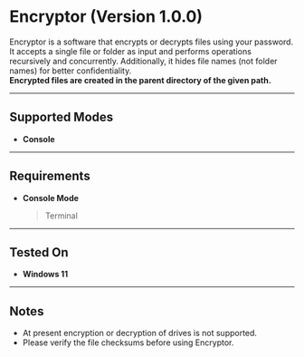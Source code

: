 # Encryptor (Version 1.0.0)

Encryptor is a software that encrypts or decrypts files using your password. It accepts a single file or folder as input and performs operations recursively and concurrently. Additionally, it hides file names (not folder names) for better confidentiality.  
**Encrypted files are created in the parent directory of the given path.**

---

## Supported Modes
 * **Console**

---

## Requirements
- **Console Mode**
   > Terminal  

---

## Tested On
- **Windows 11**

---

## Notes
- At present encryption or decryption of drives is not supported.  
- Please verify the file checksums before using Encryptor.
